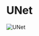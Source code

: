 # UNet
![UNet](https://user-images.githubusercontent.com/74166634/128167954-91e95faa-e295-47c0-8724-462beded26d6.png)
